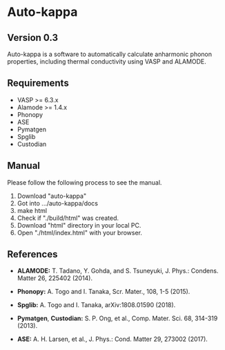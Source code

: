Auto-kappa
============

Version 0.3
---------------

Auto-kappa is a software to automatically calculate anharmonic phonon properties, 
including thermal conductivity using VASP and ALAMODE.

Requirements
-------------

* VASP >= 6.3.x
* Alamode >= 1.4.x
* Phonopy
* ASE
* Pymatgen
* Spglib
* Custodian

Manual
---------

Please follow the following process to see the manual.

1. Download "auto-kappa"
2. Got into .../auto-kappa/docs
3. make html
4. Check if "./build/html" was created.
5. Download "html" directory in your local PC.
6. Open "./html/index.html" with your browser.

References
-----------

- **ALAMODE:** T. Tadano, Y. Gohda, and S. Tsuneyuki, J. Phys.: Condens. Matter 26, 225402 (2014).

- **Phonopy:** A. Togo and I. Tanaka, Scr. Mater., 108, 1-5 (2015).

- **Spglib:** A. Togo and I. Tanaka, arXiv:1808.01590 (2018).

- **Pymatgen**, **Custodian:** S. P. Ong, et al., Comp. Mater. Sci. 68, 314-319 (2013).

- **ASE:** A. H. Larsen, et al., J. Phys.: Cond. Matter 29, 273002 (2017).

